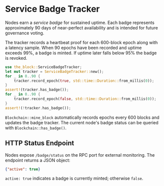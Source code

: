 # Service Badge Tracker

Nodes earn a *service badge* for sustained uptime. Each badge represents
approximately 90 days of near-perfect availability and is intended for future
governance voting.

The tracker records a heartbeat proof for each 600-block epoch along with a
latency sample. When 90 epochs have been recorded and uptime exceeds 99%, a
badge is minted. If uptime later falls below 95% the badge is revoked.

```rust
use the_block::ServiceBadgeTracker;
let mut tracker = ServiceBadgeTracker::new();
for _ in 0..90 {
    tracker.record_epoch(true, std::time::Duration::from_millis(0));
}
assert!(tracker.has_badge());
for _ in 0..90 {
    tracker.record_epoch(false, std::time::Duration::from_millis(0));
}
assert!(!tracker.has_badge());
```

`Blockchain::mine_block` automatically records epochs every 600 blocks and
updates the badge tracker. The current node's badge status can be queried with
`Blockchain::has_badge()`.

## HTTP Status Endpoint

Nodes expose `/badge/status` on the RPC port for external monitoring. The
endpoint returns a JSON object:

```json
{"active": true}
```

`active: true` indicates a badge is currently minted; otherwise `false`.
